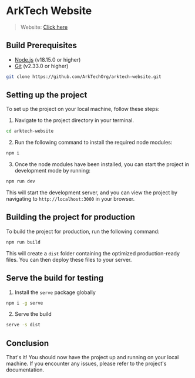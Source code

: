 # ArkTech Website

> Website: [Click here](https://ark-tech.in)
<!--
> Docker Image: [Click here](https://hub.docker.com/r/arkapravoghosh1/arktech-website)
-->

## Build Prerequisites
- [Node.js](https://nodejs.org/en/) (v18.15.0 or higher)
- [Git](https://git-scm.com/downloads) (v2.33.0 or higher)
<!--
> Optional: [Docker](https://docs.docker.com/engine/install/) (v20.10.8 or higher)
-->

```bash
git clone https://github.com/ArkTechOrg/arktech-website.git
```

## Setting up the project

To set up the project on your local machine, follow these steps:

1. Navigate to the project directory in your terminal.

```bash
cd arktech-website
```

2. Run the following command to install the required node modules:

```bash
npm i
```

3. Once the node modules have been installed, you can start the project in development mode by running:

```bash
npm run dev
```

This will start the development server, and you can view the project by navigating to `http://localhost:3000` in your browser.

## Building the project for production

To build the project for production, run the following command:

```bash
npm run build
```

This will create a `dist` folder containing the optimized production-ready files. You can then deploy these files to your server.

## Serve the build for testing
1. Install the `serve` package globally

```bash
npm i -g serve
```

2. Serve the build

```bash
serve -s dist
```
<!--
## Deploying in Docker
#### Building the docker image and deploying it in a container
- Make sure your present working directory is the root directory of the project
- `docker build -t arktech-website:latest .` to build the docker image
<details>
    <summary>Using Docker Run</summary>

- `docker run --rm --name irlamigo-website -p 443:443/tcp -p 80:80/tcp -d arktech-website:latest` to deploy the docker image into a container
</details>
<details>
    <summary><b>Alternate:</b> Using Docker Compose</summary>

- `docker-compose up -d` to deploy the docker image into a container
</details>

> The website will be available at [https://localhost](https://localhost)

<details>
    <summary>Optional: Using a custom docker registry</summary>

### Enable the Docker registry service
- `docker run -d -p 5000:5000 --restart=always --name registry registry:2` (Run this command only once)
### Tag and push the image to the registry
- `docker tag arktech-website localhost:5000/arktech-website:latest`
- `docker push localhost:5000/arktech-website:latest`
### Deploy the image from the registry
- `docker run --rm --name arktech-website -p 443:443/tcp -p 80:80/tcp -d localhost:5000/arktech-website:latest`

</details>

**WARNING:** Doing so would expose the project to local network. Make sure you're connected to your own secure network to protect from undiscovered security vulnerabilities and to maintain the privacy of this project, or consider using a firewall for safety reasons
#### Removing the docker container and image
- `docker container stop arktech-website` to stop the docker container
> **NOTE**: If you started the container using Docker Compose, run `docker compose down` instead.
- `docker image rm arktech-website:latest` to remove the image

## Deploy prebuilt docker image

```bash
docker pull docker.io/arkapravoghosh1/arktech-website:latest
docker run --rm --name arktech-website -p 443:443/tcp -p 80:80/tcp -d arkapravoghosh1/arktech-website:latest
```
-->

## Conclusion

That's it! You should now have the project up and running on your local machine. If you encounter any issues, please refer to the project's documentation.